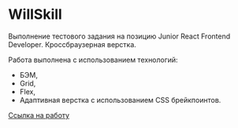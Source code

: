 # WillSkill

Выполнение тестового задания на позицию Junior React Frontend Developer. Кроссбраузерная верстка.

Работа выполнена с использованием технологий:

- БЭМ,
- Grid,
- Flex,
- Адаптивная верстка с использованием CSS брейкпоинтов.

[Ссылка на работу](https://artem2088.github.io/WillSkill/)
